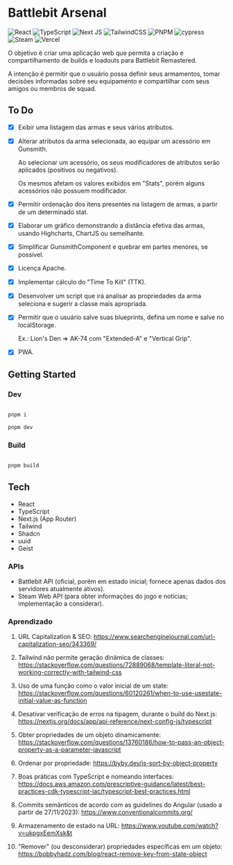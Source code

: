 # Battlebit Arsenal

![React](https://img.shields.io/badge/react-%2320232a.svg?style=for-the-badge&logo=react&logoColor=%2361DAFB)
![TypeScript](https://img.shields.io/badge/typescript-%23007ACC.svg?style=for-the-badge&logo=typescript&logoColor=white)
![Next JS](https://img.shields.io/badge/Next-black?style=for-the-badge&logo=next.js&logoColor=white)
![TailwindCSS](https://img.shields.io/badge/tailwindcss-%2338B2AC.svg?style=for-the-badge&logo=tailwind-css&logoColor=white)
![PNPM](https://img.shields.io/badge/pnpm-%234a4a4a.svg?style=for-the-badge&logo=pnpm&logoColor=f69220)
![cypress](https://img.shields.io/badge/-cypress-%23E5E5E5?style=for-the-badge&logo=cypress&logoColor=058a5e)
![Steam](https://img.shields.io/badge/steam-%23000000.svg?style=for-the-badge&logo=steam&logoColor=white)
![Vercel](https://img.shields.io/badge/vercel-%23000000.svg?style=for-the-badge&logo=vercel&logoColor=white)

O objetivo é criar uma aplicação web que permita a criação e compartilhamento de builds e loadouts para Battlebit Remastered.

A intenção é permitir que o usuário possa definir seus armamentos, tomar decisões informadas sobre seu equipamento e compartilhar com seus amigos ou membros de squad.

## To Do

- [x] Exibir uma listagem das armas e seus vários atributos.

- [x] Alterar atributos da arma selecionada, ao equipar um acessório em Gunsmith.

  Ao selecionar um acessório, os seus modificadores de atributos serão aplicados (positivos ou negativos).

  Os mesmos afetam os valores exibidos em "Stats", porém alguns acessórios não possuem modificador.

- [x] Permitir ordenação dos itens presentes na listagem de armas, a partir de um determinado stat.

- [x] Elaborar um gráfico demonstrando a distância efetiva das armas, usando Highcharts, ChartJS ou semelhante.

- [x] Simplificar GunsmithComponent e quebrar em partes menores, se possível.

- [x] Licença Apache.

- [x] Implementar cálculo do "Time To Kill" (TTK).

- [x] Desenvolver um script que irá analisar as propriedades da arma seleciona e sugerir a classe mais apropriada.

- [x] Permitir que o usuário salve suas blueprints, defina um nome e salve no localStorage.

  Ex.: Lion's Den => AK-74 com "Extended-A" e "Vertical Grip".

- [x] PWA.

## Getting Started

### Dev

```bash

pnpm i

pnpm dev

```

### Build

```bash

pnpm build

```

## Tech

- React
- TypeScript
- Next.js (App Router)
- Tailwind
- Shadcn
- uuid
- Geist

### APIs

- Battlebit API (oficial, porém em estado inicial; fornece apenas dados dos servidores atualmente ativos).
- Steam Web API (para obter informações do jogo e notícias; implementação a considerar).

### Aprendizado

1. URL Capitalization & SEO: https://www.searchenginejournal.com/url-capitalization-seo/343369/

2. Tailwind não permite geração dinâmica de classes: https://stackoverflow.com/questions/72889068/template-literal-not-working-correctly-with-tailwind-css

3. Uso de uma função como o valor inicial de um state: https://stackoverflow.com/questions/60120261/when-to-use-usestate-initial-value-as-function

4. Desativar verificação de erros na tipagem, durante o build do Next.js: https://nextjs.org/docs/app/api-reference/next-config-js/typescript

5. Obter propriedades de um objeto dinamicamente: https://stackoverflow.com/questions/13760186/how-to-pass-an-object-property-as-a-parameter-javascript

6. Ordenar por propriedade: https://byby.dev/js-sort-by-object-property

7. Boas práticas com TypeScript e nomeando interfaces: https://docs.aws.amazon.com/prescriptive-guidance/latest/best-practices-cdk-typescript-iac/typescript-best-practices.html

8. Commits semânticos de acordo com as guidelines do Angular (usado a partir de 27/11/2023): https://www.conventionalcommits.org/

9. Armazenamento de estado na URL: https://www.youtube.com/watch?v=ukpgxEemXsk&t

10. "Remover" (ou desconsiderar) propriedades específicas em um objeto: https://bobbyhadz.com/blog/react-remove-key-from-state-object
